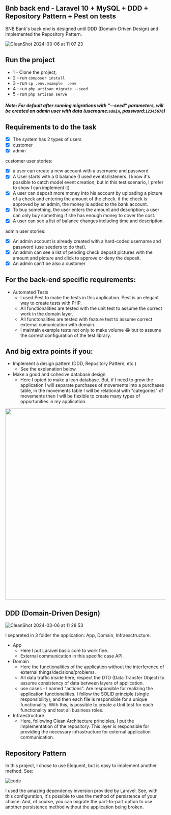 ## Bnb back end - Laravel 10 + MySQL + DDD + Repository Pattern + Pest on tests

BNB Bank's back end is designed until DDD (Domain-Driven Design) and implemented the Repository Pattern.

![CleanShot 2024-03-06 at 11 07 23](https://github.com/cleitokarloh/bnb-backend/assets/5879585/3804e1db-1c92-4eda-8cfe-fb4675d42656)


## Run the project
- 1 - Clone the project;
- 2 - run `composer install`
- 3 - run `cp .env.example  .env`
- 4 - run `php artisan migrate --seed`
- 5 - run `php artisan serve`

##### Note: For default after running migrations with "--seed" parameters, will be created an admin user with data (username:`admin`, password:`12345678`)

## Requirements to do the task

-   [x] The system has 2 types of users
-   [x] customer
-   [x] admin

customer user stories:

-   [x] a user can create a new account with a username and password
-   [x] A User starts with a 0 balance (I used events/listeners. I know it's possible to catch model event creation, but in this test scenario, I prefer to show I can implement it)
-   [x] A user can deposit more money into his account by uploading a picture of a check and entering the amount of the check. if the check is approved by an admin, the money is added to the bank account.
-   [x] To buy something, the user enters the amount and description; a user can only buy something if she has enough money to cover the cost.
-   [x] A user can see a list of balance changes including time and description.

admin user stories:

-   [x] An admin account is already created with a hard-coded username and password (use seeders to do that).
-   [x] An admin can see a list of pending check deposit pictures with the amount and picture and click to approve or deny the deposit.
-   [x] An admin can’t be also a customer

## For the back-end specific requirements:
- Automated Tests
    - I used Pest to make the tests in this application. Pest is an elegant way to create tests with PHP.
    - All functionalities are tested with the unit test to assume the correct work in the domain layer.
    - All functonalities are tested with feature test to assume correct external comunication with domain.
    - I maintain example tests not only to make volume 😂 but to assume the correct configuration of the test library.

## And big extra points if you:
- Implement a design pattern (DDD, Repository Pattern, etc.)
    - See the explanation below.
- Make a good and cohesive database design
    - Here I opted to make a lean database. But, if I need to grow the application I will separate purchases of movements into a purchases table, in the movements table I will be relational with "categories" of movements then I will be flexible to create many types of opportunities in my application.
<img src="https://github.com/cleitokarloh/bnb-backend/assets/5879585/a8b0a869-516e-4494-902a-ecb586a4b864" width="600" />

## DDD (Domain-Driven Design)
![CleanShot 2024-03-06 at 11 28 53](https://github.com/cleitokarloh/bnb-backend/assets/5879585/01bec119-c393-4656-b1ac-ab99a9df66db)

I separeted in 3 folder the application: App, Domain, Infraesctructure.
- App
    - Here I put Laravel basic core to work fine.
    - External communication in this specific case API.
- Domain
    - Here the functionalities of the application without the interference of external things/decisions/problems.
    - All data traffic inside here, respect the DTO (Data Transfer Object) to assume consistency of data between layers of application.
    - use cases - I named "actions". Are responsible for realizing the application functionalities. I follow the SOLID principle (single responsibility), and then each file is responsible for a unique functionality. With this, is possible to create a Unit test for each functionality and test all business roles.
- Infraestructure
    - Here, following Clean Architecture principles, I put the implementation of the repository. This layer is responsible for providing the necessary infrastructure for external application communication.

## Repository Pattern
In this project, I chose to use Eloquent, but is easy to implement another method. See:

![code](https://github.com/cleitokarloh/bnb-backend/assets/5879585/aabf60e1-a767-4139-ba49-790152e70157)

I used the amazing dependency inversion provided by Laravel. See, with this configuration, it's possible to use the method of persistence of your choice. And, of course, you can migrate the part-to-part option to use another persistence method without the application being broken.


